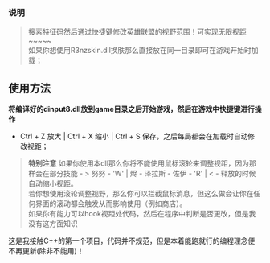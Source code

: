 ### 说明
> 搜索特征码然后通过快捷键修改英雄联盟的视野范围！可实现无限视距~~~~~  
> 如果你想使用R3nzskin.dll换肤那么直接放在同一目录即可在游戏开始时加载；

## 使用方法


**将编译好的dinput8.dll放到game目录之后开始游戏，然后在游戏中快捷键进行操作**
- Ctrl + Z 放大 | Ctrl + X 缩小 | Ctrl + S 保存，之后每局都会在加载时自动修改视距；
> **特别注意** 如果你使用本dll那么你将不能使用鼠标滚轮来调整视距，因为那样会在部分技能 - > 努努 - 'W' | 烬 - 泽拉斯 - 佐伊 - 'R' |  < - 释放的时候自动缩小视距。  
> 若你想使用滚轮调整视野，那么你可以拦截鼠标消息，但这么做会让你在任何界面的滚动都会触发从而影响使用（例如商店）。  
> 如果你有能力可以hook视距处代码，然后在程序中判断是否更改，但是我没有这方面知识

这是我接触C++的第一个项目，代码并不规范，但是本着能跑就行的编程理念便不再更新(除非不能用)！

